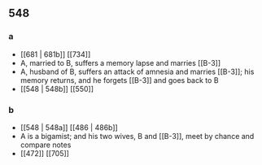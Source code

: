 ## 548
### a
- [[681 | 681b]] [[734]] 
- A, married to B, suffers a memory lapse and marries [[B-3]]
- A, husband of B, suffers an attack of amnesia and marries [[B-3]]; his memory returns, and he forgets [[B-3]] and goes back to B
- [[548 | 548b]] [[550]] 

### b
- [[548 | 548a]] [[486 | 486b]] 
- A is a bigamist; and his two wives, B and [[B-3]], meet by chance and compare notes
- [[472]] [[705]] 

